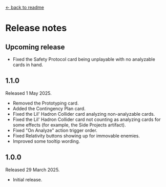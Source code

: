[← back to readme](README.md)

# Release notes

## Upcoming release

* Fixed the Safety Protocol card being unplayable with no analyzable cards in hand.

## 1.1.0
Released 1 May 2025.

* Removed the Prototyping card.
* Added the Contingency Plan card.
* Fixed the Lil' Hadron Collider card analyzing non-analyzable cards.
* Fixed the Lil' Hadron Collider card not counting as analyzing cards for some effects (for example, the Side Projects artifact).
* Fixed "On Analyze" action trigger order.
* Fixed Relativity buttons showing up for immovable enemies.
* Improved some tooltip wording.

## 1.0.0
Released 29 March 2025.

* Initial release.